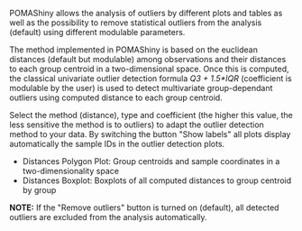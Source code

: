 
POMAShiny allows the analysis of outliers by different plots and tables as well as the possibility to remove statistical outliers from the analysis (default) using different modulable parameters.    

The method implemented in POMAShiny is based on the euclidean distances (default but modulable) among observations and their distances to each group centroid in a two-dimensional space. Once this is computed, the classical univariate outlier detection formula _Q3 + 1.5*IQR_ (coefficient is modulable by the user) is used to detect multivariate group-dependant outliers using computed distance to each group centroid.    

Select the method (distance), type and coefficient (the higher this value, the less sensitive the method is to outliers) to adapt the outlier detection method to your data. By switching the button "Show labels" all plots display automatically the sample IDs in the outlier detection plots.

  - Distances Polygon Plot: Group centroids and sample coordinates in a two-dimensionality space
  - Distances Boxplot: Boxplots of all computed distances to group centroid by group

**NOTE:** If the "Remove outliers" button is turned on (default), all detected outliers are excluded from the analysis automatically. 
